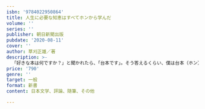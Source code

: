 ```yaml
---
isbn: '9784022950864'
title: 人生に必要な知恵はすべてホンから学んだ
volume: ''
series: ''
publisher: 朝日新聞出版
pubdate: '2020-08-11'
cover: ''
author: 草刈正雄／著
description: >-
  「好きな本は何ですか？」と聞かれたら、「台本です」。そう答えるくらい、僕は台本（ホン）が好きです。そして、この歳になって、気づきました。いかにして台詞を生きるかは、いかにして自分を生きるかだと─。いいことも、悪いことも、ぜんぶ受け入れて、そして手放す。すると直感が、降りてくる。数々の台詞を生きて見えてきた、自分の原点、家族のすがた、生と死のかたち。名台詞がおしえてくれる、いまを生きる知恵と人生の意味。『真田丸』『なつぞら』をはじめ代表作の台詞に受けた直感から母との思い出まで、初めて語る本音の独白！　オフィシャル＆秘蔵スナップも収録！【目次より】プロローグ　ホンのお陰でいまがある　　第１章　役者は台詞から生まれる　　母と僕と映画と　　「ごめんなさい」と「ありがとう」　　細胞にひっつくまで　　観ている人をいい意味で裏切りたい　　台詞であれば素直に言える　　舞台の上で生きる時間　　台詞に色をつけられる時代劇　　第２章　役者は脚本家から生まれる　　「この作品は、やらなくては」　　直球の決め台詞　　人を描くというユーモア　　直感的に素直になれるかどうか　　第３章　だから役者はやめられない　　受け入れて、手放す　　いろいろな表情を持つ男　　シンプルな生きる知恵　　人は変わることができる　　人間同士のつながりとは生と死は別物じゃない　　ドラマを支えるリアリティー　　第４章　名台詞ここにあり　　『真田太平記』　　『真田丸』　　『なつぞら』　　エピローグ　立ちどまった春
price: '790'
genre: ''
target: 一般
format: 新書
content: 日本文学、評論、随筆、その他

---
```

